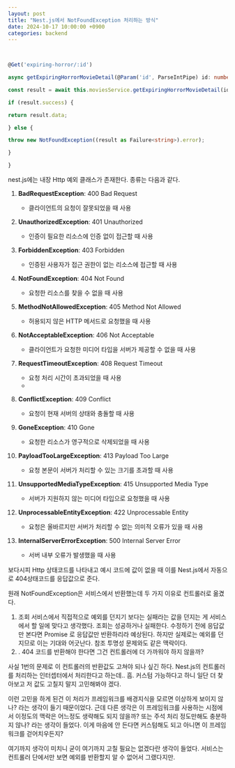 ```yaml
---
layout: post
title: "Nest.js에서 NotFoundException 처리하는 방식"
date: 2024-10-17 10:00:00 +0900
categories: backend
---
```

```ts
  

@Get('expiring-horror/:id')

async getExpiringHorrorMovieDetail(@Param('id', ParseIntPipe) id: number): Promise<ExpiringMovieDetailResponseDto> {

const result = await this.moviesService.getExpiringHorrorMovieDetail(id);

if (result.success) {

return result.data;

} else {

throw new NotFoundException((result as Failure<string>).error);

}

}
```

nest.js에는 내장 Http 예외 클래스가 존재한다. 종류는 다음과 같다.

1. **BadRequestException**: 400 Bad Request
    
    - 클라이언트의 요청이 잘못되었을 때 사용
    
2. **UnauthorizedException**: 401 Unauthorized
    
    - 인증이 필요한 리소스에 인증 없이 접근할 때 사용
    
3. **ForbiddenException**: 403 Forbidden
    
    - 인증된 사용자가 접근 권한이 없는 리소스에 접근할 때 사용
    
4. **NotFoundException**: 404 Not Found
    
    - 요청한 리소스를 찾을 수 없을 때 사용
    
5. **MethodNotAllowedException**: 405 Method Not Allowed
    
    - 허용되지 않은 HTTP 메서드로 요청했을 때 사용
    
6. **NotAcceptableException**: 406 Not Acceptable
    
    - 클라이언트가 요청한 미디어 타입을 서버가 제공할 수 없을 때 사용
    
7. **RequestTimeoutException**: 408 Request Timeout
    
    - 요청 처리 시간이 초과되었을 때 사용
    - 
    
8. **ConflictException**: 409 Conflict
    
    - 요청이 현재 서버의 상태와 충돌할 때 사용
    
9. **GoneException**: 410 Gone
    
    - 요청한 리소스가 영구적으로 삭제되었을 때 사용
    
10. **PayloadTooLargeException**: 413 Payload Too Large
    
    - 요청 본문이 서버가 처리할 수 있는 크기를 초과할 때 사용
    
11. **UnsupportedMediaTypeException**: 415 Unsupported Media Type
    
    - 서버가 지원하지 않는 미디어 타입으로 요청했을 때 사용
    
12. **UnprocessableEntityException**: 422 Unprocessable Entity
    
    - 요청은 올바르지만 서버가 처리할 수 없는 의미적 오류가 있을 때 사용
    
13. **InternalServerErrorException**: 500 Internal Server Error
	* 서버 내부 오류가 발생했을 때 사용

보다시피 Http 상태코드를 나타내고 예시 코드에 값이 없을 때 이를 Nest.js에서 자동으로 404상태코드를 응답값으로 준다. 

원래 NotFoundException은 서비스에서 반환했는데 두 가지 이유로 컨트롤러로 옮겼다. 

1. 조회 서비스에서 직접적으로 예외를 던지기 보다는 실패라는 값을 던지는 게 서비스에서 할 일에 맞다고 생각했다. 조회는 성공하거나 실패한다. 수정하기 전에 응답값만 본다면 Promise<DTO> 로 응답값만 반환하리라 예상된다. 하지만 실제로는 예외를 던지므로 이는 기대와 어긋난다. 참조 투명성 문제와도 같은 맥락이다.
2. . 404 코드를 반환해야 한다면 그건 컨트롤러에 더 가까워야 하지 않을까?

사실 1번의 문제로 이 컨트롤러의 반환값도 고쳐야 되나 싶긴 하다. Nest.js의 컨트롤러를 처리하는 인터셉터에서 처리한다고 하는데.. 흠. 커스텀 가능하다고 하니 일단 더 찾아보고 저 값도 고칠지 말지 고민해봐야 겠다.

이런 고민을 하게 된건 이 처리가 프레임워크를 배경지식을 모르면 이상하게 보이지 않나? 라는 생각이 들기 때문이었다. 근데 다른 생각은 이 프레임워크를 사용하는 시점에서 이정도의 맥락은 어느정도 생략해도 되지 않을까? 또는 주석 처리 정도만해도 충분하지 않나? 라는 생각이 들었다. 이게 마음에 안 든다면 커스텀해도 되고 아니면 이 프레임워크를 걷어치우든지?

여기까지 생각이 미치니 굳이 여기까지 고칠 필요는 없겠다란 생각이 들었다. 서비스는 컨트롤러 단에서만 보면 예외를 반환할지 알 수 없어서 그랬다지만.